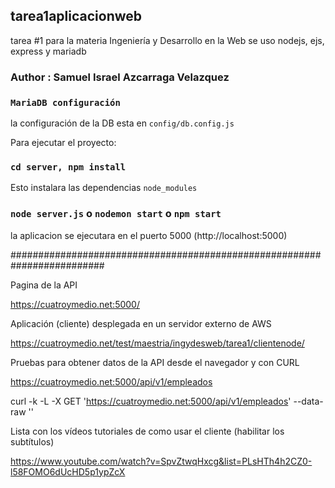 ## tarea1aplicacionweb
tarea #1 para la materia Ingeniería y Desarrollo en la Web se uso nodejs, ejs, express y mariadb

### Author : Samuel Israel Azcarraga Velazquez

### `MariaDB configuración`
la configuración de la DB esta en  `config/db.config.js`

Para ejecutar el proyecto:

### `cd server, npm install`

Esto instalara las dependencias `node_modules`

### `node server.js` o `nodemon start` o `npm start`

la aplicacion se ejecutara en el puerto 5000 (http://localhost:5000)

#########################################################################

Pagina de la API

  https://cuatroymedio.net:5000/

Aplicación (cliente) desplegada en un servidor externo de AWS 

  https://cuatroymedio.net/test/maestria/ingydesweb/tarea1/clientenode/

Pruebas para obtener datos de la API desde el navegador y con CURL

  https://cuatroymedio.net:5000/api/v1/empleados

  curl -k -L -X GET 'https://cuatroymedio.net:5000/api/v1/empleados' --data-raw ''

Lista con los vídeos tutoriales de como usar el cliente (habilitar los subtítulos)

  https://www.youtube.com/watch?v=SpvZtwqHxcg&list=PLsHTh4h2CZ0-l58FOMO6dUcHD5p1ypZcX



